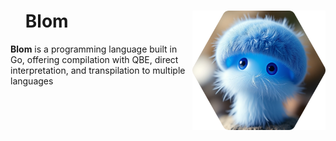 <div id="toc"><img src=".github/logo.png" alt="Blom" width="213" height="191" align="right">
  <ul style="list-style: none">
    <summary>
      <h1>Blom</h1>
    </summary>
  </ul>
</div>

**Blom** is a programming language built in Go, offering compilation with QBE, direct interpretation, and transpilation to multiple languages
